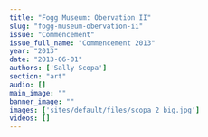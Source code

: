 ```yaml
---
title: "Fogg Museum: Obervation II"
slug: "fogg-museum-obervation-ii"
issue: "Commencement"
issue_full_name: "Commencement 2013"
year: "2013"
date: "2013-06-01"
authors: ['Sally Scopa']
section: "art"
audio: []
main_image: ""
banner_image: ""
images: ['sites/default/files/scopa 2 big.jpg']
videos: []
---
```

